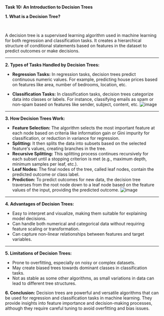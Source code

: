 **Task 10: An Introduction to Decision Trees**

**1. What is a Decision Tree?**

<br/>

A decision tree is a supervised learning algorithm used in machine learning for both regression and classification tasks. It creates a hierarchical structure of conditional statements based on features in the dataset to predict outcomes or make decisions.
<br/>

---
**2. Types of Tasks Handled by Decision Trees:**
   - **Regression Tasks:** In regression tasks, decision trees predict continuous numeric values. For example, predicting house prices based on features like area, number of bedrooms, location, etc.
    

   - **Classification Tasks:** In classification tasks, decision trees categorize data into classes or labels. For instance, classifying emails as spam or non-spam based on features like sender, subject, content, etc.
   ![image](https://github.com/HemaShenoy/marvel/assets/122464897/53dcfc4e-6254-4ed8-8437-1e32b08965c9)


---
**3. How Decision Trees Work:**
   - **Feature Selection:** The algorithm selects the most important feature at each node based on criteria like information gain or Gini impurity for classification, or reduction in variance for regression.
   - **Splitting:** It then splits the data into subsets based on the selected feature's values, creating branches in the tree.
   - **Recursive Splitting:** This splitting process continues recursively for each subset until a stopping criterion is met (e.g., maximum depth, minimum samples per leaf, etc.).
   - **Leaf Nodes:** The final nodes of the tree, called leaf nodes, contain the predicted outcome or class label.
   - **Prediction:** To predict outcomes for new data, the decision tree traverses from the root node down to a leaf node based on the feature values of the input, providing the predicted outcome.
     ![image](https://github.com/HemaShenoy/marvel/assets/122464897/bc6f969c-dff3-4ecd-848f-942d47cab296)

---
**4. Advantages of Decision Trees:**
   - Easy to interpret and visualize, making them suitable for explaining model decisions.
   - Can handle both numerical and categorical data without requiring feature scaling or transformation.
   - Can capture non-linear relationships between features and target variables.
---
**5. Limitations of Decision Trees:**
   - Prone to overfitting, especially on noisy or complex datasets.
   - May create biased trees towards dominant classes in classification tasks.
   - Not as stable as some other algorithms, as small variations in data can lead to different tree structures.

**6. Conclusion:**
Decision trees are powerful and versatile algorithms that can be used for regression and classification tasks in machine learning. They provide insights into feature importance and decision-making processes, although they require careful tuning to avoid overfitting and bias issues.

